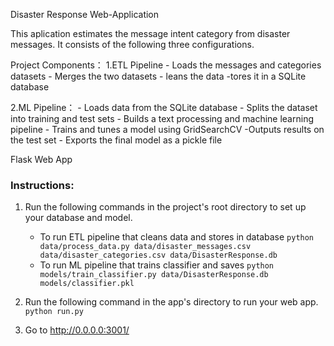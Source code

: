 Disaster Response Web-Application

This aplication estimates the message intent category from disaster messages.
It consists of the following three configurations.

Project Components： 
1.ETL Pipeline 
    - Loads the messages and categories datasets
    - Merges the two datasets
    - leans the data -tores it in a SQLite database

2.ML Pipeline：
    - Loads data from the SQLite database
    - Splits the dataset into training and test sets
    - Builds a text processing and machine learning pipeline
    - Trains and tunes a model using GridSearchCV -Outputs results on the test set
    - Exports the final model as a pickle file

Flask Web App


### Instructions:
1. Run the following commands in the project's root directory to set up your database and model.

    - To run ETL pipeline that cleans data and stores in database
        `python data/process_data.py data/disaster_messages.csv data/disaster_categories.csv data/DisasterResponse.db`
    - To run ML pipeline that trains classifier and saves
        `python models/train_classifier.py data/DisasterResponse.db models/classifier.pkl`

2. Run the following command in the app's directory to run your web app.
    `python run.py`

3. Go to http://0.0.0.0:3001/
